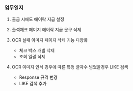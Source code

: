 ### 업무일지

1. 출금 시에도 에이락 지급 설정

2. 출석체크 페이지 에이락 지급 문구 삭제

3. OCR 실패 이미지 페이지 삭제 기능 다양화

   - 체크 박스 개별 삭제
   - 조회 일괄 삭제

4. OCR 이미지 인식 경우에 따른 특정 글자수 넘었을경우 LIKE 검색

   - Response 규격 변경
   - LIKE 검색 추가

